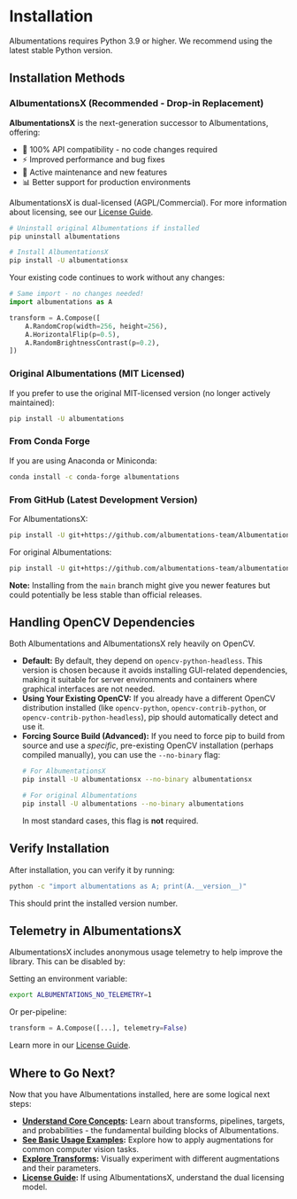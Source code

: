 # Installation

Albumentations requires Python 3.9 or higher. We recommend using the latest stable Python version.

## Installation Methods

### AlbumentationsX (Recommended - Drop-in Replacement)

**AlbumentationsX** is the next-generation successor to Albumentations, offering:
- 🚀 100% API compatibility - no code changes required
- ⚡ Improved performance and bug fixes
- 🔧 Active maintenance and new features
- 📊 Better support for production environments

AlbumentationsX is dual-licensed (AGPL/Commercial). For more information about licensing, see our [License Guide](../license.md).

```bash
# Uninstall original Albumentations if installed
pip uninstall albumentations

# Install AlbumentationsX
pip install -U albumentationsx
```

Your existing code continues to work without any changes:
```python
# Same import - no changes needed!
import albumentations as A

transform = A.Compose([
    A.RandomCrop(width=256, height=256),
    A.HorizontalFlip(p=0.5),
    A.RandomBrightnessContrast(p=0.2),
])
```

### Original Albumentations (MIT Licensed)

If you prefer to use the original MIT-licensed version (no longer actively maintained):

```bash
pip install -U albumentations
```

### From Conda Forge

If you are using Anaconda or Miniconda:

```bash
conda install -c conda-forge albumentations
```

### From GitHub (Latest Development Version)

For AlbumentationsX:
```bash
pip install -U git+https://github.com/albumentations-team/AlbumentationsX
```

For original Albumentations:
```bash
pip install -U git+https://github.com/albumentations-team/albumentations
```

**Note:** Installing from the `main` branch might give you newer features but could potentially be less stable than official releases.

## Handling OpenCV Dependencies

Both Albumentations and AlbumentationsX rely heavily on OpenCV.

*   **Default:** By default, they depend on `opencv-python-headless`. This version is chosen because it avoids installing GUI-related dependencies, making it suitable for server environments and containers where graphical interfaces are not needed.
*   **Using Your Existing OpenCV:** If you already have a different OpenCV distribution installed (like `opencv-python`, `opencv-contrib-python`, or `opencv-contrib-python-headless`), pip should automatically detect and use it.
*   **Forcing Source Build (Advanced):** If you need to force pip to build from source and use a *specific*, pre-existing OpenCV installation (perhaps compiled manually), you can use the `--no-binary` flag:
    ```bash
    # For AlbumentationsX
    pip install -U albumentationsx --no-binary albumentationsx

    # For original Albumentations
    pip install -U albumentations --no-binary albumentations
    ```
    In most standard cases, this flag is **not** required.

## Verify Installation

After installation, you can verify it by running:

```bash
python -c "import albumentations as A; print(A.__version__)"
```

This should print the installed version number.

## Telemetry in AlbumentationsX

AlbumentationsX includes anonymous usage telemetry to help improve the library. This can be disabled by:

Setting an environment variable:
```bash
export ALBUMENTATIONS_NO_TELEMETRY=1
```

Or per-pipeline:
```python
transform = A.Compose([...], telemetry=False)
```

Learn more in our [License Guide](../license.md#telemetry).

## Where to Go Next?

Now that you have Albumentations installed, here are some logical next steps:

-   **[Understand Core Concepts](../2-core-concepts/index.md):** Learn about transforms, pipelines, targets, and probabilities - the fundamental building blocks of Albumentations.
-   **[See Basic Usage Examples](../3-basic-usage/index.md):** Explore how to apply augmentations for common computer vision tasks.
-   **[Explore Transforms](https://explore.albumentations.ai):** Visually experiment with different augmentations and their parameters.
-   **[License Guide](../license.md):** If using AlbumentationsX, understand the dual licensing model.
